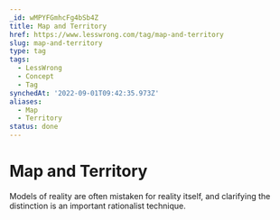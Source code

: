 ```yaml
---
_id: wMPYFGmhcFg4bSb4Z
title: Map and Territory
href: https://www.lesswrong.com/tag/map-and-territory
slug: map-and-territory
type: tag
tags:
  - LessWrong
  - Concept
  - Tag
synchedAt: '2022-09-01T09:42:35.973Z'
aliases:
  - Map
  - Territory
status: done
---
```


# Map and Territory

Models of reality are often mistaken for reality itself, and clarifying the distinction is an important rationalist technique.
